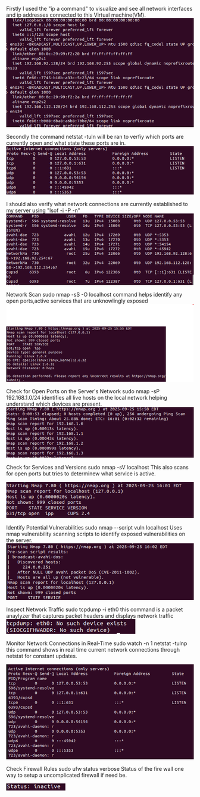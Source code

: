 Firstly I used the "ip a command" to visualize and see all network interfaces and ip addresses connected to this Virtual machine(VM).
![alt text](image.png)

Secondly  the command netstat -tuln will be ran to verfiy which ports are currently open and what state these ports are in.
![alt text](image-1.png)

I should also verify what network connections are currently established to my server using "lsof -i -P -n"
![alt text](image-2.png)

Network Scan sudo nmap -sS -O localhost command helps identify any open ports,active services that are unknowlingly exposed
![alt text](image-3.png)

 Check for Open Ports on the Server's Network sudo nmap -sP 192.168.1.0/24 identifies all live hosts on the local network helping understand which devices are present.
 ![alt text](image-4.png)

 Check for Services and Versions sudo nmap -sV localhost This also scans for open ports but tries to determinew what service is active.

 ![alt text](image-5.png)

 Identify Potential Vulnerabilities sudo nmap --script vuln localhost Uses nmap vulnerability scanning scripts to identify exposed vulnerabilities on the server.
 ![alt text](image-6.png)

 Inspect Network Traffic sudo tcpdump -i eth0 this command is a packet anaylyzer that captures packet headers and displays network traffic
![alt text](image-7.png)

 Monitor Network Connections in Real-Time sudo watch -n 1 netstat -tulnp this command shows in real time current network connections through netstat for constant updates.

 ![alt text](image-8.png)

 Check Firewall Rules  sudo ufw status verbose Status of the fire wall one way to setup a uncomplicated firewall if need be.

 ![alt text](image-9.png)
